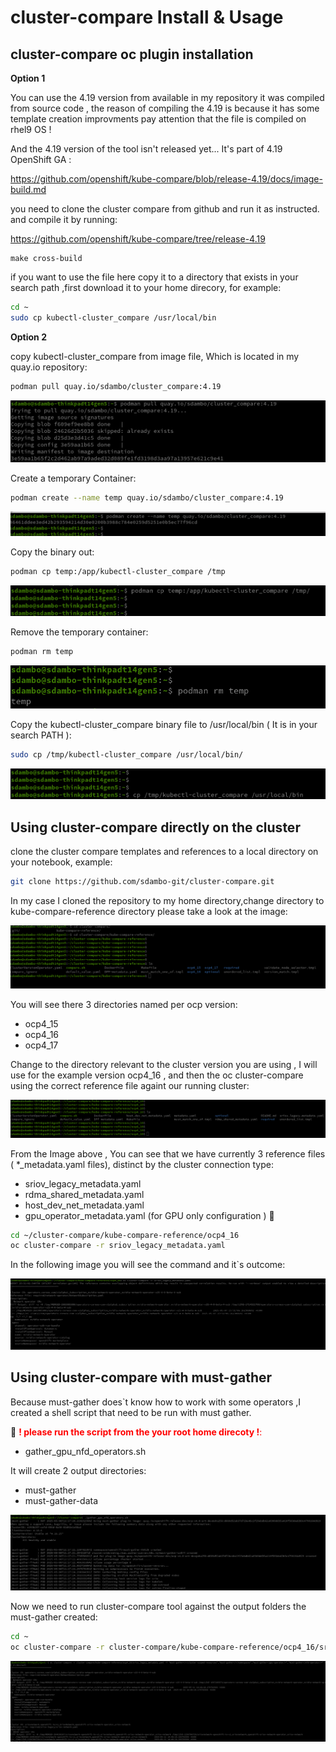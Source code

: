 # cluster-compare Install & Usage
## cluster-compare oc plugin installation

**Option 1**

You can use the 4.19 version from available in my repository it was compiled from source code , the reason of compiling the 4.19 is because it has some template creation improvments
pay attention that the file is compiled on rhel9 OS !

And the 4.19 version of the tool isn't released yet...  It's part of 4.19 OpenShift GA :

https://github.com/openshift/kube-compare/blob/release-4.19/docs/image-build.md

you need to clone the cluster compare from github and run it as instructed. and compile it by running:

https://github.com/openshift/kube-compare/tree/release-4.19

```
make cross-build
```

if you want to use the file here copy it to a directory that exists in your search path ,first download it to your home direcory, for example:

```bash
cd ~
sudo cp kubectl-cluster_compare /usr/local/bin
```

**Option 2**

copy kubectl-cluster_compare from image file, Which is located in my quay.io repository:

```bash
podman pull quay.io/sdambo/cluster_compare:4.19
```

![pull_quay screenshot](images/pull_quay.png)

Create a temporary Container:

```bash
podman create --name temp quay.io/sdambo/cluster_compare:4.19
```

![podman_create.png](images/podman_create.png)

Copy the binary out:

```bash
podman cp temp:/app/kubectl-cluster_compare /tmp
```

![podman_cp.png](images/podman_cp.png)

Remove the temporary container:

```bash
podman rm temp
```

![podman_rm.png](images/podman_rm.png)

Copy the kubectl-cluster_compare binary file to /usr/local/bin ( It is in your search PATH ):

```bash
sudo cp /tmp/kubectl-cluster_compare /usr/local/bin/
```

![podman_kube.png](images/podman_kube.png)

## Using cluster-compare directly on the cluster

clone the cluster compare templates and references to a local directory on your notebook, example:

```bash
git clone https://github.com/sdambo-git/cluster-compare.git
```
In my case I cloned the repository to my home directory,change directory to kube-compare-reference directory please take a look at the image:

![home directory screenshot](images/root_directory.png)

You will see there 3 directories named per ocp version:
- ocp4_15
- ocp4_16
- ocp4_17

Change to the directory relevant to the cluster version you are using , I will use for the example version ocp4_16 , and then the oc cluster-compare using the correct reference file againt our running cluster:

![reference files screenshot](images/reference_files.png)

From the Image above , You can see that we have currently 3 reference files ( *_metadata.yaml files), distinct by the cluster connection type:
- sriov_legacy_metadata.yaml
- rdma_shared_metadata.yaml
- host_dev_net_metadata.yaml
- gpu_operator_metadata.yaml  (for GPU only configuration ) 🔴

```bash
cd ~/cluster-compare/kube-compare-reference/ocp4_16
oc cluster-compare -r sriov_legacy_metadata.yaml
```

In the following image you will see the command and it`s outcome:

![running_cluster_compare](images/running_cluster_compare.png)

## Using cluster-compare with must-gather

Because must-gather does`t know how to work with some operators ,I created a shell script that need to be run with must gather.

🔴 <span style="color:red"> **! please run the script from the your root home direcoty !**: </span>
- gather_gpu_nfd_operators.sh

It will create 2 output directories:
- must-gather
- must-gather-data

![must_gather_shell_run](images/must-gather_shell_run.png)

Now we need to run cluster-compare tool against the output folders the must-gather created:

```bash
cd ~
oc cluster-compare -r cluster-compare/kube-compare-reference/ocp4_16/sriov_legacy_metadata.yaml -f "must-gather*/*/cluster-scoped-resources","must-gather*/*/namespaces","must-gather*/gpu-operator/*","must-gather*/nfd-operator/*" -R 2>/dev/null
```
  
![cluster-compare_must-gather.png](images/cluster-compare_must-gather.png)

